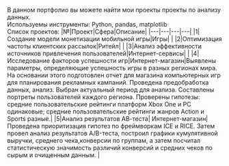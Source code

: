 В данном портфолио вы можете найти мои проекты проекты по анализу данных.<br>
Используемы инструменты: Python, pandas, matplotlib<br>
Список проектов:
|№|Проект|Сфера|Описание|
|---|---|---|---|
|1|Создание модели монетизации мобильной игры|Игры|   |
|2|Оптимизация частоты клиентских рассылок|Ритейл|   |
|3|Анализ эффективности источников привлечения пользователей|Интернет-сервисы|   |
|4|Исследование факторов успешности игр|Интернет-магазин|Выявлены параметры, определяющие успешность игры в разных регионах мира. На основании этого подготовлен отчет для магазина компьютерных игр для планирования рекламных кампаний. Проведена предобработка данных, анализ. Выбран актуальный период для анализа. Составлены портреты пользователей каждого региона. Проверены гипотезы: средние пользовательские рейтинги платформ Xbox One и PC одинаковые; средние пользовательские рейтинги жанров Action и Sports разные.|
|5|Анализ результатов АВ-теста|	Интернет-магазин|Проведена приоритизация гипотез по фреймворкам ICE и RICE. Затем провел анализ результатов A/B-теста, построил графики кумулятивной выручки, среднего чека,конверсии по группам, а затем посчитал статистическую значимость различий конверсий и средних чеков по сырым и очищенным данным. |
